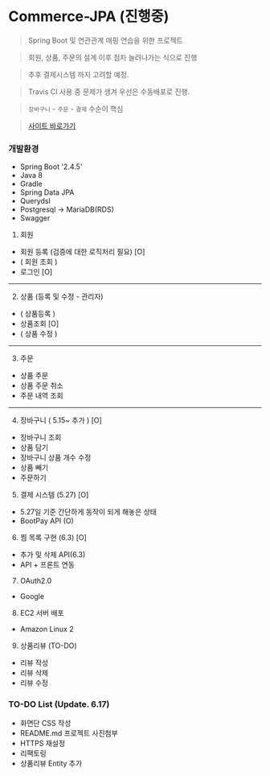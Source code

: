 # Commerce-JPA (진행중)

> Spring Boot 및 연관관계 매핑 연습을 위한 프로젝트

> 회원, 상품, 주문의 설계 이후 점차 늘려나가는 식으로 진행

> 추후 결제시스템 까지 고려할 예정.
 
> Travis CI 사용 중 문제가 생겨 우선은 수동배포로 진행.

> `장바구니` - `주문` - `결제` 수순이 핵심

> [사이트 바로가기](http://www.commerce-jpa.com)

### 개발환경
+ Spring Boot '2.4.5'
+ Java 8
+ Gradle
+ Spring Data JPA
+ Querydsl
+ Postgresql -> MariaDB(RDS)
+ Swagger

1. 회원 
  + 회원 등록 (검증에 대한 로직처리 필요) [O]
  + ( 회원 조회 )
  + 로그인 [O]

---
2. 상품 (등록 및 수정 - 관리자)
+ ( 상품등록 )
+ 상품조회 [O]
+ ( 상품 수정 )

---
3. 주문
+ 상품 주문
+ 상품 주문 취소
+ 주문 내역 조회

---
4. 장바구니 ( 5.15~ 추가 ) [O]
+ 장바구니 조회
+ 상품 담기
+ 장바구니 상품 개수 수정
+ 상품 빼기
+ 주문하기

5. 결제 시스템 (5.27) [O]
+ 5.27일 기준 간단하게 동작이 되게 해놓은 상태
+ BootPay API (O)

6. 찜 목록 구현 (6.3) [O]
+ 추가 및 삭제 API(6.3)
+ API + 프론트 연동 

7. OAuth2.0 
+ Google 

8. EC2 서버 배포
+ Amazon Linux 2

9. 상품리뷰 (TO-DO)
+ 리뷰 작성
+ 리뷰 삭제
+ 리뷰 수정

### TO-DO List (Update. 6.17)
+ 화면단 CSS 작성
+ README.md 프로젝트 사진첨부
+ HTTPS 재설정
+ 리팩토링
+ 상품리뷰 Entity 추가
